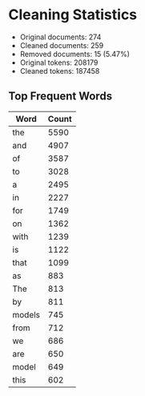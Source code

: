 # Cleaning Statistics
- Original documents: 274
- Cleaned documents: 259
- Removed documents: 15 (5.47%)
- Original tokens: 208179
- Cleaned tokens: 187458

## Top Frequent Words
| Word | Count |
|------|-------|
| the | 5590 |
| and | 4907 |
| of | 3587 |
| to | 3028 |
| a | 2495 |
| in | 2227 |
| for | 1749 |
| on | 1362 |
| with | 1239 |
| is | 1122 |
| that | 1099 |
| as | 883 |
| The | 813 |
| by | 811 |
| models | 745 |
| from | 712 |
| we | 686 |
| are | 650 |
| model | 649 |
| this | 602 |
